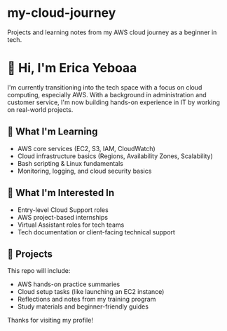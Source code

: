 # my-cloud-journey
Projects and learning notes from my AWS cloud journey as a beginner in tech.
# 👋 Hi, I'm Erica Yeboaa

I'm currently transitioning into the tech space with a focus on cloud computing, especially AWS. With a background in administration and customer service, I'm now building hands-on experience in IT by working on real-world projects.

## 🌱 What I'm Learning
- AWS core services (EC2, S3, IAM, CloudWatch)
- Cloud infrastructure basics (Regions, Availability Zones, Scalability)
- Bash scripting & Linux fundamentals
- Monitoring, logging, and cloud security basics

## 💼 What I'm Interested In
- Entry-level Cloud Support roles
- AWS project-based internships
- Virtual Assistant roles for tech teams
- Tech documentation or client-facing technical support

## 📂 Projects
This repo will include:
- AWS hands-on practice summaries
- Cloud setup tasks (like launching an EC2 instance)
- Reflections and notes from my training program
- Study materials and beginner-friendly guides

Thanks for visiting my profile!
